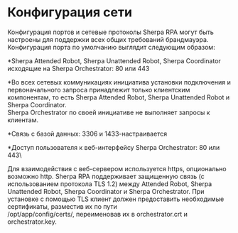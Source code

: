 # Конфигурация сети

Конфигурация портов и сетевые протоколы Sherpa RPA могут быть настроены для поддержки всех общих требований брандмауэра. Конфигурация порта по умолчанию выглядит следующим образом:

\*Sherpa Attended Robot, Sherpa Unattended Robot, Sherpa Coordinator исходящие на Sherpa Orchestrator: 80 или 443

\*Во всех сетевых коммуникациях инициатива установки подключения и первоначального запроса принадлежит только клиентским компонентам, то есть Sherpa Attended Robot, Sherpa Unattended Robot и Sherpa Coordinator.\
Sherpa Orchestrator по своей инициативе не выполняет запросы к клиентам.

\*Связь с базой данных: 3306 и 1433-настраивается

\*Доступ пользователя к веб-интерфейсу Sherpa Orchestrator: 80 или 443\


Для взаимодействия с веб-сервером используется https, опционально возможно http. Sherpa RPA поддерживает защищенную связь (с использованием протокола TLS 1.2) между Attended Robot, Sherpa Unattended Robot, Sherpa Coordinator и Sherpa Orchestrator. При установке с помощью TLS клиент должен предоставить необходимые сертификаты, разместив их по пути\
/opt/app/config/certs/, переименовав их в orchestrator.crt и orchestrator.key.
